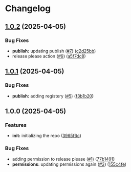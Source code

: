 # Changelog

## [1.0.2](https://github.com/sds9-org/datadog-event/compare/v1.0.1...v1.0.2) (2025-04-05)


### Bug Fixes

* **publish:** updating publish ([#7](https://github.com/sds9-org/datadog-event/issues/7)) ([c2d25bb](https://github.com/sds9-org/datadog-event/commit/c2d25bba417c6ee514c4494bcfa2a381af4be577))
* release please action ([#9](https://github.com/sds9-org/datadog-event/issues/9)) ([a5f7dc8](https://github.com/sds9-org/datadog-event/commit/a5f7dc8c5697acb6be16af616e219e64ba71a1be))

## [1.0.1](https://github.com/sds9-org/datadog-event/compare/v1.0.0...v1.0.1) (2025-04-05)


### Bug Fixes

* **publish:** adding registery ([#5](https://github.com/sds9-org/datadog-event/issues/5)) ([f3b1b20](https://github.com/sds9-org/datadog-event/commit/f3b1b204ea96da8b0578c47373a83b23e1eeb9ab))

## 1.0.0 (2025-04-05)


### Features

* **init:** initializing the repo ([3965f6c](https://github.com/sds9-org/datadog-event/commit/3965f6ceef582dc65f7133e97f0a61211b95c122))


### Bug Fixes

* adding permission to release please ([#1](https://github.com/sds9-org/datadog-event/issues/1)) ([77b1491](https://github.com/sds9-org/datadog-event/commit/77b1491a68f67a3bdab32fc2ecf01712487b8156))
* **permissions:** updating permissions again ([#3](https://github.com/sds9-org/datadog-event/issues/3)) ([155c4fe](https://github.com/sds9-org/datadog-event/commit/155c4fe7b9b3b4b44c3013c1fdba5adc3b53dea5))
